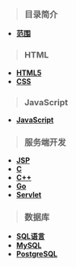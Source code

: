 > ### 目录简介
- [**范围**](/README.md)

> ### HTML
- [**HTML5**](/HTMLCSS/html1.md)
- [**CSS**](/HTMLCSS/css1.md)

> ### JavaScript
- [**JavaScript**](/JavaScript/JavaScript1.md)

> ### 服务端开发
- [**JSP**](/Web/web.md)
- [**C**](/Web/web.md)
- [**C++**](/Web/web.md)
- [**Go**](/Web/web.md)
- [**Servlet**](/Web/web.md)

> ### 数据库
- [**SQL语言**](/Web/web.md)
- [**MySQL**](/Web/web.md)
- [**PostgreSQL**](/Web/web.md)

